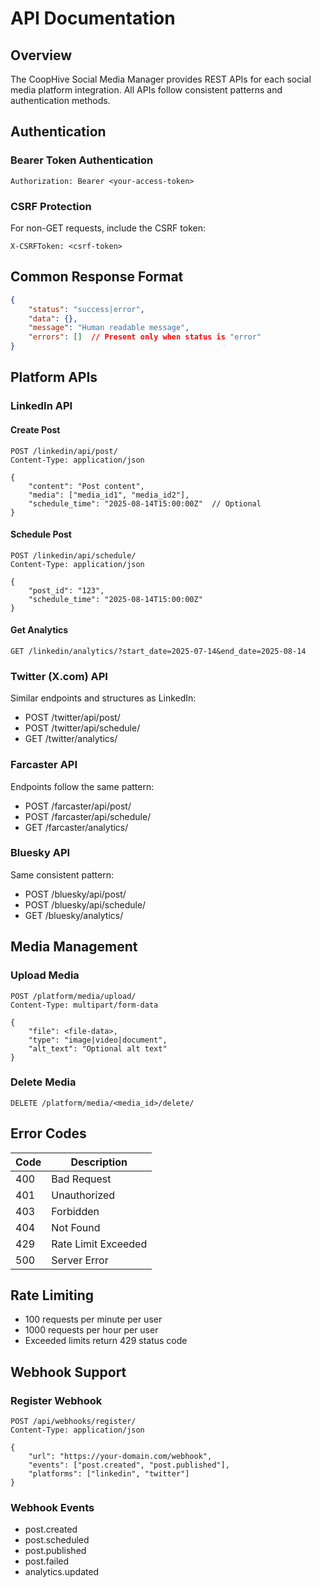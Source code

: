 # API Documentation

## Overview

The CoopHive Social Media Manager provides REST APIs for each social media platform integration. All APIs follow consistent patterns and authentication methods.

## Authentication

### Bearer Token Authentication
```http
Authorization: Bearer <your-access-token>
```

### CSRF Protection
For non-GET requests, include the CSRF token:
```http
X-CSRFToken: <csrf-token>
```

## Common Response Format
```json
{
    "status": "success|error",
    "data": {}, 
    "message": "Human readable message",
    "errors": []  // Present only when status is "error"
}
```

## Platform APIs

### LinkedIn API

#### Create Post
```http
POST /linkedin/api/post/
Content-Type: application/json

{
    "content": "Post content",
    "media": ["media_id1", "media_id2"],
    "schedule_time": "2025-08-14T15:00:00Z"  // Optional
}
```

#### Schedule Post
```http
POST /linkedin/api/schedule/
Content-Type: application/json

{
    "post_id": "123",
    "schedule_time": "2025-08-14T15:00:00Z"
}
```

#### Get Analytics
```http
GET /linkedin/analytics/?start_date=2025-07-14&end_date=2025-08-14
```

### Twitter (X.com) API

Similar endpoints and structures as LinkedIn:
- POST /twitter/api/post/
- POST /twitter/api/schedule/
- GET /twitter/analytics/

### Farcaster API

Endpoints follow the same pattern:
- POST /farcaster/api/post/
- POST /farcaster/api/schedule/
- GET /farcaster/analytics/

### Bluesky API

Same consistent pattern:
- POST /bluesky/api/post/
- POST /bluesky/api/schedule/
- GET /bluesky/analytics/

## Media Management

### Upload Media
```http
POST /platform/media/upload/
Content-Type: multipart/form-data

{
    "file": <file-data>,
    "type": "image|video|document",
    "alt_text": "Optional alt text"
}
```

### Delete Media
```http
DELETE /platform/media/<media_id>/delete/
```

## Error Codes

| Code | Description             |
|------|------------------------|
| 400  | Bad Request            |
| 401  | Unauthorized           |
| 403  | Forbidden             |
| 404  | Not Found             |
| 429  | Rate Limit Exceeded   |
| 500  | Server Error          |

## Rate Limiting

- 100 requests per minute per user
- 1000 requests per hour per user
- Exceeded limits return 429 status code

## Webhook Support

### Register Webhook
```http
POST /api/webhooks/register/
Content-Type: application/json

{
    "url": "https://your-domain.com/webhook",
    "events": ["post.created", "post.published"],
    "platforms": ["linkedin", "twitter"]
}
```

### Webhook Events
- post.created
- post.scheduled
- post.published
- post.failed
- analytics.updated
